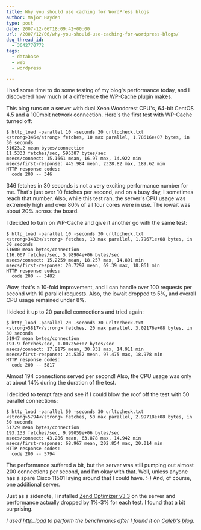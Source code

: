 ```yaml
---
title: Why you should use caching for WordPress blogs
author: Major Hayden
type: post
date: 2007-12-06T18:09:42+00:00
url: /2007/12/06/why-you-should-use-caching-for-wordpress-blogs/
dsq_thread_id:
  - 3642770772
tags:
  - database
  - web
  - wordpress

---
```

I had some time to do some testing of my blog's performance today, and I discovered how much of a difference the [WP-Cache][1] plugin makes.

This blog runs on a server with dual Xeon Woodcrest CPU's, 64-bit CentOS 4.5 and a 100mbit network connection. Here's the first test with WP-Cache turned off:

```
$ http_load -parallel 10 -seconds 30 urltocheck.txt
<strong>346</strong> fetches, 10 max parallel, 1.78616e+07 bytes, in 30 seconds
51623.2 mean bytes/connection
11.5333 fetches/sec, 595387 bytes/sec
msecs/connect: 15.1661 mean, 16.97 max, 14.922 min
msecs/first-response: 445.984 mean, 2328.82 max, 189.62 min
HTTP response codes:
  code 200 -- 346
```

346 fetches in 30 seconds is not a very exciting performance number for me. That's just over 10 fetches per second, and on a busy day, I sometimes reach that number. Also, while this test ran, the server's CPU usage was extremely high and over 80% of all four cores were in use. The iowait was about 20% across the board.

I decided to turn on WP-Cache and give it another go with the same test:

```
$ http_load -parallel 10 -seconds 30 urltocheck.txt
<strong>3482</strong> fetches, 10 max parallel, 1.79671e+08 bytes, in 30 seconds
51600 mean bytes/connection
116.067 fetches/sec, 5.98904e+06 bytes/sec
msecs/connect: 15.2259 mean, 18.257 max, 14.891 min
msecs/first-response: 20.7297 mean, 69.39 max, 18.861 min
HTTP response codes:
  code 200 -- 3482
```

Wow, that's a 10-fold improvement, and I can handle over 100 requests per second with 10 parallel requests. Also, the iowait dropped to 5%, and overall CPU usage remained under 8%.

I kicked it up to 20 parallel connections and tried again:

```
$ http_load -parallel 20 -seconds 30 urltocheck.txt
<strong>5817</strong> fetches, 20 max parallel, 3.02176e+08 bytes, in 30 seconds
51947 mean bytes/connection
193.9 fetches/sec, 1.00725e+07 bytes/sec
msecs/connect: 17.9175 mean, 30.831 max, 14.911 min
msecs/first-response: 24.5352 mean, 97.475 max, 18.978 min
HTTP response codes:
  code 200 -- 5817
```

Almost 194 connections served per second! Also, the CPU usage was only at about 14% during the duration of the test.

I decided to tempt fate and see if I could blow the roof off the test with 50 parallel connections:

```
$ http_load -parallel 50 -seconds 30 urltocheck.txt
<strong>5794</strong> fetches, 50 max parallel, 2.99718e+08 bytes, in 30 seconds
51729 mean bytes/connection
193.133 fetches/sec, 9.99059e+06 bytes/sec
msecs/connect: 43.286 mean, 63.878 max, 14.942 min
msecs/first-response: 68.967 mean, 202.854 max, 20.014 min
HTTP response codes:
  code 200 -- 5794
```

The performance suffered a bit, but the server was still pumping out almost 200 connections per second, and I'm okay with that. Well, unless anyone has a spare Cisco 11501 laying around that I could have. :-) And, of course, one additional server.

Just as a sidenote, I installed [Zend Optimizer v3.3][2] on the server and performance actually dropped by 1%-3% for each test. I found that a bit surprising.

_I used [http_load][3] to perform the benchmarks after I found it on [Caleb's blog][4]._

 [1]: http://mnm.uib.es/gallir/wp-cache-2/
 [2]: http://www.zend.com/en/products/guard/optimizer/
 [3]: http://www.acme.com/software/http_load/
 [4]: http://calebgroom.com/archives/185
